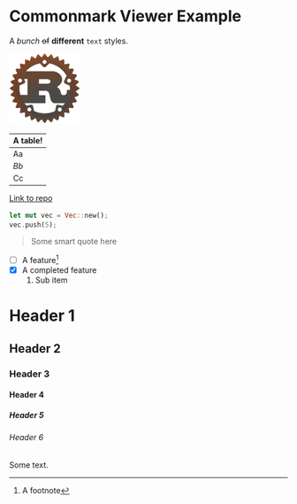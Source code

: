 # Commonmark Viewer Example

A *bunch* ~~of~~ __different__ `text` styles.


 ![Rust logo](egui_commonmark/examples/rust-logo-128x128.png)

| __A table!__ |
| ------------ |
| Aa           |
| *Bb*         |
| Cc           |

[Link to repo](https://github.com/lampsitter/egui_commonmark)

```rs
let mut vec = Vec::new();
vec.push(5);
```

> Some smart quote here

- [ ] A feature[^1]
- [X] A completed feature
    1. Sub item

[^1]: A footnote

# Header 1
## Header 2
### Header 3
#### Header 4
##### Header 5
###### Header 6

Some text.
